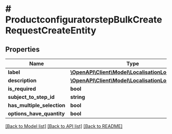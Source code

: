 # # ProductconfiguratorstepBulkCreateRequestCreateEntity

## Properties

Name | Type | Description | Notes
------------ | ------------- | ------------- | -------------
**label** | [**\OpenAPI\Client\Model\LocalisationLocalizedText**](LocalisationLocalizedText.md) |  | [optional]
**description** | [**\OpenAPI\Client\Model\LocalisationLocalizedText**](LocalisationLocalizedText.md) |  | [optional]
**is_required** | **bool** |  | [optional]
**subject_to_step_id** | **string** |  | [optional]
**has_multiple_selection** | **bool** |  | [optional]
**options_have_quantity** | **bool** |  | [optional]

[[Back to Model list]](../../README.md#models) [[Back to API list]](../../README.md#endpoints) [[Back to README]](../../README.md)
